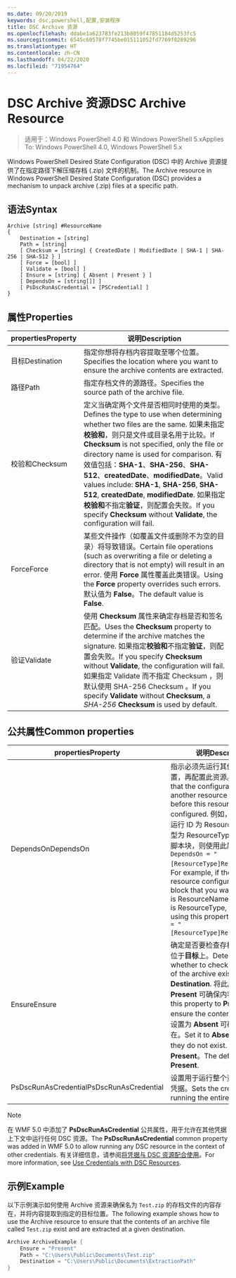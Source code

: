 ```yaml
---
ms.date: 09/20/2019
keywords: dsc,powershell,配置,安装程序
title: DSC Archive 资源
ms.openlocfilehash: ddabe1a623783fe213b8059f47851184d5253fc5
ms.sourcegitcommit: 6545c60578f7745be015111052fd7769f8289296
ms.translationtype: HT
ms.contentlocale: zh-CN
ms.lasthandoff: 04/22/2020
ms.locfileid: "71954764"
---
```

# <a name="dsc-archive-resource"></a><span data-ttu-id="30a85-103">DSC Archive 资源</span><span class="sxs-lookup"><span data-stu-id="30a85-103">DSC Archive Resource</span></span>

> <span data-ttu-id="30a85-104">适用于：Windows PowerShell 4.0 和 Windows PowerShell 5.x</span><span class="sxs-lookup"><span data-stu-id="30a85-104">Applies To: Windows PowerShell 4.0, Windows PowerShell 5.x</span></span>

<span data-ttu-id="30a85-105">Windows PowerShell Desired State Configuration (DSC) 中的 Archive 资源提供了在指定路径下解压缩存档 (.zip) 文件的机制。</span><span class="sxs-lookup"><span data-stu-id="30a85-105">The Archive resource in Windows PowerShell Desired State Configuration (DSC) provides a mechanism to unpack archive (.zip) files at a specific path.</span></span>

## <a name="syntax"></a><span data-ttu-id="30a85-106">语法</span><span class="sxs-lookup"><span data-stu-id="30a85-106">Syntax</span></span>

```Syntax
Archive [string] #ResourceName
{
    Destination = [string]
    Path = [string]
    [ Checksum = [string] { CreatedDate | ModifiedDate | SHA-1 | SHA-256 | SHA-512 } ]
    [ Force = [bool] ]
    [ Validate = [bool] ]
    [ Ensure = [string] { Absent | Present } ]
    [ DependsOn = [string[]] ]
    [ PsDscRunAsCredential = [PSCredential] ]
}
```

## <a name="properties"></a><span data-ttu-id="30a85-107">属性</span><span class="sxs-lookup"><span data-stu-id="30a85-107">Properties</span></span>

|<span data-ttu-id="30a85-108">properties</span><span class="sxs-lookup"><span data-stu-id="30a85-108">Property</span></span> |<span data-ttu-id="30a85-109">说明</span><span class="sxs-lookup"><span data-stu-id="30a85-109">Description</span></span> |
|---|---|
|<span data-ttu-id="30a85-110">目标</span><span class="sxs-lookup"><span data-stu-id="30a85-110">Destination</span></span> |<span data-ttu-id="30a85-111">指定你想将存档内容提取至哪个位置。</span><span class="sxs-lookup"><span data-stu-id="30a85-111">Specifies the location where you want to ensure the archive contents are extracted.</span></span> |
|<span data-ttu-id="30a85-112">路径</span><span class="sxs-lookup"><span data-stu-id="30a85-112">Path</span></span> |<span data-ttu-id="30a85-113">指定存档文件的源路径。</span><span class="sxs-lookup"><span data-stu-id="30a85-113">Specifies the source path of the archive file.</span></span> |
|<span data-ttu-id="30a85-114">校验和</span><span class="sxs-lookup"><span data-stu-id="30a85-114">Checksum</span></span> |<span data-ttu-id="30a85-115">定义当确定两个文件是否相同时使用的类型。</span><span class="sxs-lookup"><span data-stu-id="30a85-115">Defines the type to use when determining whether two files are the same.</span></span> <span data-ttu-id="30a85-116">如果未指定**校验和**，则只是文件或目录名用于比较。</span><span class="sxs-lookup"><span data-stu-id="30a85-116">If **Checksum** is not specified, only the file or directory name is used for comparison.</span></span> <span data-ttu-id="30a85-117">有效值包括：**SHA-1**、**SHA-256**、**SHA-512**、**createdDate**、**modifiedDate**。</span><span class="sxs-lookup"><span data-stu-id="30a85-117">Valid values include: **SHA-1**, **SHA-256**, **SHA-512**, **createdDate**, **modifiedDate**.</span></span> <span data-ttu-id="30a85-118">如果指定**校验和**不指定**验证**，则配置会失败。</span><span class="sxs-lookup"><span data-stu-id="30a85-118">If you specify **Checksum** without **Validate**, the configuration will fail.</span></span> |
|<span data-ttu-id="30a85-119">Force</span><span class="sxs-lookup"><span data-stu-id="30a85-119">Force</span></span> |<span data-ttu-id="30a85-120">某些文件操作（如覆盖文件或删除不为空的目录）将导致错误。</span><span class="sxs-lookup"><span data-stu-id="30a85-120">Certain file operations (such as overwriting a file or deleting a directory that is not empty) will result in an error.</span></span> <span data-ttu-id="30a85-121">使用 **Force** 属性覆盖此类错误。</span><span class="sxs-lookup"><span data-stu-id="30a85-121">Using the **Force** property overrides such errors.</span></span> <span data-ttu-id="30a85-122">默认值为 **False**。</span><span class="sxs-lookup"><span data-stu-id="30a85-122">The default value is **False**.</span></span> |
|<span data-ttu-id="30a85-123">验证</span><span class="sxs-lookup"><span data-stu-id="30a85-123">Validate</span></span>| <span data-ttu-id="30a85-124">使用 **Checksum** 属性来确定存档是否和签名匹配。</span><span class="sxs-lookup"><span data-stu-id="30a85-124">Uses the **Checksum** property to determine if the archive matches the signature.</span></span> <span data-ttu-id="30a85-125">如果指定**校验和**不指定**验证**，则配置会失败。</span><span class="sxs-lookup"><span data-stu-id="30a85-125">If you specify **Checksum** without **Validate**, the configuration will fail.</span></span> <span data-ttu-id="30a85-126">如果指定 Validate  而不指定 Checksum  ，则默认使用 SHA-256  Checksum  。</span><span class="sxs-lookup"><span data-stu-id="30a85-126">If you specify **Validate** without **Checksum**, a _SHA-256_ **Checksum** is used by default.</span></span> |

## <a name="common-properties"></a><span data-ttu-id="30a85-127">公共属性</span><span class="sxs-lookup"><span data-stu-id="30a85-127">Common properties</span></span>

|<span data-ttu-id="30a85-128">properties</span><span class="sxs-lookup"><span data-stu-id="30a85-128">Property</span></span> |<span data-ttu-id="30a85-129">说明</span><span class="sxs-lookup"><span data-stu-id="30a85-129">Description</span></span> |
|---|---|
|<span data-ttu-id="30a85-130">DependsOn</span><span class="sxs-lookup"><span data-stu-id="30a85-130">DependsOn</span></span> |<span data-ttu-id="30a85-131">指示必须先运行其他资源的配置，再配置此资源。</span><span class="sxs-lookup"><span data-stu-id="30a85-131">Indicates that the configuration of another resource must run before this resource is configured.</span></span> <span data-ttu-id="30a85-132">例如，如果想要首先运行 ID 为 ResourceName、类型为 ResourceType 的资源配置脚本块，则使用此属性的语法为 `DependsOn = "[ResourceType]ResourceName"`。</span><span class="sxs-lookup"><span data-stu-id="30a85-132">For example, if the ID of the resource configuration script block that you want to run first is ResourceName and its type is ResourceType, the syntax for using this property is `DependsOn = "[ResourceType]ResourceName"`.</span></span> |
|<span data-ttu-id="30a85-133">Ensure</span><span class="sxs-lookup"><span data-stu-id="30a85-133">Ensure</span></span> |<span data-ttu-id="30a85-134">确定是否要检查存档的内容是否位于**目标**上。</span><span class="sxs-lookup"><span data-stu-id="30a85-134">Determines whether to check if the content of the archive exists at the **Destination**.</span></span> <span data-ttu-id="30a85-135">将此属性设置为 **Present** 可确保内容存在。</span><span class="sxs-lookup"><span data-stu-id="30a85-135">Set this property to **Present** to ensure the contents exist.</span></span> <span data-ttu-id="30a85-136">将其设置为 **Absent** 可确保内容不存在。</span><span class="sxs-lookup"><span data-stu-id="30a85-136">Set it to **Absent** to ensure they do not exist.</span></span> <span data-ttu-id="30a85-137">默认值为 **Present**。</span><span class="sxs-lookup"><span data-stu-id="30a85-137">The default value is **Present**.</span></span> |
|<span data-ttu-id="30a85-138">PsDscRunAsCredential</span><span class="sxs-lookup"><span data-stu-id="30a85-138">PsDscRunAsCredential</span></span> |<span data-ttu-id="30a85-139">设置用于运行整个资源的身份的凭据。</span><span class="sxs-lookup"><span data-stu-id="30a85-139">Sets the credential for running the entire resource as.</span></span> |

> [!NOTE]
> <span data-ttu-id="30a85-140">在 WMF 5.0 中添加了 **PsDscRunAsCredential** 公共属性，用于允许在其他凭据上下文中运行任何 DSC 资源。</span><span class="sxs-lookup"><span data-stu-id="30a85-140">The **PsDscRunAsCredential** common property was added in WMF 5.0 to allow running any DSC resource in the context of other credentials.</span></span> <span data-ttu-id="30a85-141">有关详细信息，请参阅[将凭据与 DSC 资源配合使用](../../../configurations/runasuser.md)。</span><span class="sxs-lookup"><span data-stu-id="30a85-141">For more information, see [Use Credentials with DSC Resources](../../../configurations/runasuser.md).</span></span>

## <a name="example"></a><span data-ttu-id="30a85-142">示例</span><span class="sxs-lookup"><span data-stu-id="30a85-142">Example</span></span>

<span data-ttu-id="30a85-143">以下示例演示如何使用 Archive 资源来确保名为 `Test.zip` 的存档文件的内容存在，并将内容提取到指定的目标位置。</span><span class="sxs-lookup"><span data-stu-id="30a85-143">The following example shows how to use the Archive resource to ensure that the contents of an archive file called `Test.zip` exist and are extracted at a given destination.</span></span>

```powershell
Archive ArchiveExample {
    Ensure = "Present"
    Path = "C:\Users\Public\Documents\Test.zip"
    Destination = "C:\Users\Public\Documents\ExtractionPath"
}
```